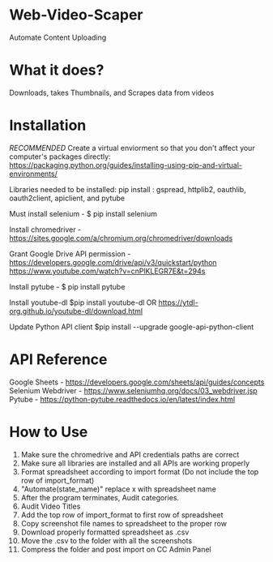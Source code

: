 # Web-Video-Scaper
Automate Content Uploading

# What it does?

  Downloads, takes Thumbnails, and Scrapes data from videos

# Installation

  *RECOMMENDED*
  Create a virtual enviorment so that you don't affect your computer's packages directly:
  https://packaging.python.org/guides/installing-using-pip-and-virtual-environments/

  Libraries needed to be installed: 
  pip install : gspread, httplib2, oauthlib, oauth2client, apiclient, and pytube
  
  Must install selenium - $ pip install selenium
  
  Install chromedriver - 
    https://sites.google.com/a/chromium.org/chromedriver/downloads
  
  Grant Google Drive API permission - 
    https://developers.google.com/drive/api/v3/quickstart/python
    https://www.youtube.com/watch?v=cnPlKLEGR7E&t=294s
  
  Install pytube - $ pip install pytube
  
  Install youtube-dl $pip install youtube-dl OR https://ytdl-org.github.io/youtube-dl/download.html
  
  Update Python API client $pip install --upgrade google-api-python-client
  
# API Reference

 Google Sheets - https://developers.google.com/sheets/api/guides/concepts
 Selenium Webdriver - https://www.seleniumhq.org/docs/03_webdriver.jsp
 Pytube - https://python-pytube.readthedocs.io/en/latest/index.html
 
# How to Use
  1. Make sure the chromedrive and API credentials paths are correct
  2. Make sure all libraries are installed and all APIs are working properly
  3. Format spreadsheet according to import format (Do not include the top row of import_format)
  4. "Automate(state_name)" replace x with spreadsheet name
  5. After the program terminates, Audit categories.
  6. Audit Video Titles
  7. Add the top row of import_format to first row of spreadsheet
  8. Copy screenshot file names to spreadsheet to the proper row
  9. Download properly formatted spreadsheet as .csv
  10. Move the .csv to the folder with all the screenshots
  11. Compress the folder and post import on CC Admin Panel
  

